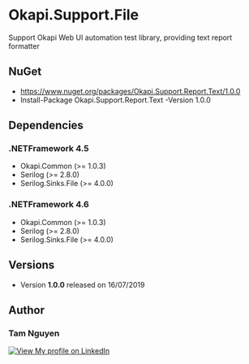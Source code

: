 # Okapi.Support.File
Support Okapi Web UI automation test library, providing text report formatter

## NuGet
* https://www.nuget.org/packages/Okapi.Support.Report.Text/1.0.0
* Install-Package Okapi.Support.Report.Text -Version 1.0.0

## Dependencies
### .NETFramework 4.5
* Okapi.Common (>= 1.0.3)
* Serilog (>= 2.8.0)
* Serilog.Sinks.File (>= 4.0.0)

### .NETFramework 4.6
* Okapi.Common (>= 1.0.3)
* Serilog (>= 2.8.0)
* Serilog.Sinks.File (>= 4.0.0)
          
## Versions
* Version **1.0.0** released on 16/07/2019

## Author
###  **Tam Nguyen**
[![View My profile on LinkedIn](https://static.licdn.com/scds/common/u/img/webpromo/btn_viewmy_160x33.png)](https://www.linkedin.com/in/tam-nguyen-a0792930/)
